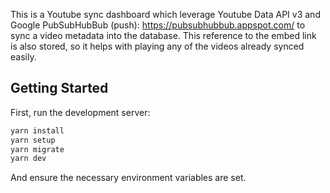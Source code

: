 This is a Youtube sync dashboard which leverage Youtube Data API v3 and Google PubSubHubBub (push): https://pubsubhubbub.appspot.com/ to sync a video metadata into the database. This reference to the embed link is also stored, so it helps with playing any of the videos already synced easily.

## Getting Started

First, run the development server:

```bash
yarn install
yarn setup
yarn migrate
yarn dev

```

And ensure the necessary environment variables are set.

